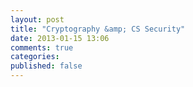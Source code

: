 ```yaml
---
layout: post
title: "Cryptography &amp; CS Security"
date: 2013-01-15 13:06
comments: true
categories: 
published: false
---
```

